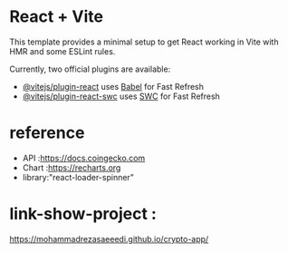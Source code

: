 # React + Vite

This template provides a minimal setup to get React working in Vite with HMR and some ESLint rules.

Currently, two official plugins are available:

- [@vitejs/plugin-react](https://github.com/vitejs/vite-plugin-react/blob/main/packages/plugin-react/README.md) uses [Babel](https://babeljs.io/) for Fast Refresh
- [@vitejs/plugin-react-swc](https://github.com/vitejs/vite-plugin-react-swc) uses [SWC](https://swc.rs/) for Fast Refresh
# reference
* API :https://docs.coingecko.com
* Chart :https://recharts.org
* library:"react-loader-spinner"

# link-show-project :
https://mohammadrezasaeeedi.github.io/crypto-app/

